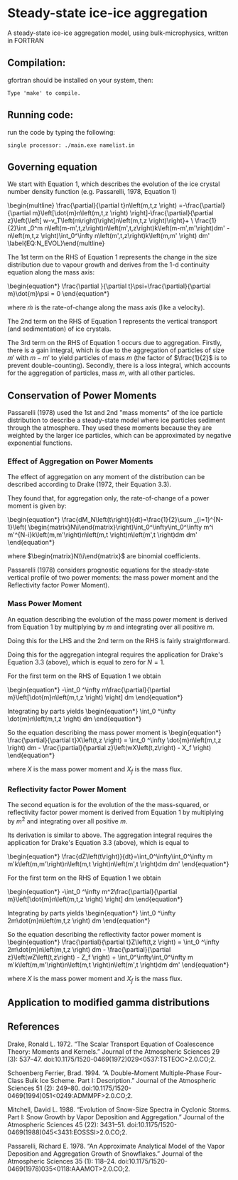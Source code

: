 # Steady-state ice-ice aggregation
A steady-state ice-ice aggregation model, using bulk-microphysics, written in FORTRAN

## Compilation:
gfortran should be installed on your system, then:

	Type 'make' to compile.

## Running code:
run the code by typing the following:

	single processor: ./main.exe namelist.in

## Governing equation

We start with Equation 1, which describes the evolution of the ice crystal number density function (e.g. Passarelli, 1978, Equation 1)

\begin{multline} \frac{\partial}{\partial t}n\left(m,t,z \right) =-\frac{\partial}{\partial m}\left[\dot{m}n\left(m,t,z \right) \right]-\frac{\partial}{\partial z}\left{\left[ w-v_T\left(m\right)\right]n\left(m,t,z \right)\right}+ \\
\frac{1}{2}\int _0^m n\left(m-m',t,z\right)n\left(m',t,z\right)k\left(m-m',m'\right)dm' - n\left(m,t,z \right)\int_0^\infty n\left(m',t,z\right)k\left(m,m' \right) dm' \label{EQ:N_EVOL}\end{multline}

The 1st term on the RHS of Equation 1 represents the change in the size distribution due to vapour growth and derives from the 1-d continuity equation along the mass axis:

\begin{equation*}
\frac{\partial }{\partial t}\psi+\frac{\partial}{\partial m}\dot{m}\psi = 0 
\end{equation*}

where $\dot{m}$ is the rate-of-change along the mass axis (like a velocity).

The 2nd term on the RHS of Equation 1 represents the vertical transport (and sedimentation) of ice crystals. 

The 3rd term on the RHS of Equation 1 occurs due to aggregation. Firstly, there is a gain integral, which is due to the aggregation of particles of size $m'$ with $m-m'$ to yield particles of mass $m$ (the factor of $\frac{1}{2}$ is to prevent double-counting). Secondly, there is a loss integral, which accounts for the aggregation of particles, mass $m$, with all other particles.

## Conservation of Power Moments
Passarelli (1978) used the 1st and 2nd "mass moments" of the ice particle distribution to describe a steady-state model where ice particles sediment through the atmosphere. They used these moments because they are weighted by the larger ice particles, which can be approximated by negative exponential functions.

### Effect of Aggregation on Power Moments
The effect of aggregation on any moment of the distribution can be described according to Drake (1972, their Equation 3.3).

They found that, for aggregation only, the rate-of-change of a power moment is given by:

\begin{equation*}
\frac{dM_N\left(t\right)}{dt}=\frac{1}{2}\sum _{i=1}^{N-1}\left( \begin{matrix}N\\i\end{matrix}\right)\int_0^\infty\int_0^\infty m^i m'^{N-i}k\left(m,m'\right)n\left(m,t \right)n\left(m',t \right)dm dm'
\end{equation*} 

where $\begin{matrix}N\\i\end{matrix}$ are binomial coefficients. 

Passarelli (1978) considers prognostic equations for the steady-state vertical profile of two power moments: the mass power moment and the Reflectivity factor Power Moment).

### Mass Power Moment
An equation describing the evolution of the mass power moment is derived from Equation 1 by multiplying by $m$ and integrating over all positive $m$.

Doing this for the LHS and the 2nd term on the RHS is fairly straightforward.

Doing this for the aggregation integral requires the application for Drake's Equation 3.3 (above), which is equal to zero for $N=1$.

For the first term on the RHS of Equation 1 we obtain

\begin{equation*}
-\int_0 ^\infty m\frac{\partial}{\partial m}\left[\dot{m}n\left(m,t,z \right) \right] dm
\end{equation*}

Integrating by parts yields
\begin{equation*}
\int_0 ^\infty \dot{m}n\left(m,t,z \right) dm
\end{equation*}

So the equation describing the mass power moment is
\begin{equation*}
\frac{\partial}{\partial t}X\left(t,z \right) =  \int_0 ^\infty \dot{m}n\left(m,t,z \right) dm - \frac{\partial}{\partial z}\left(wX\left(t,z\right) - X_f \right)
\end{equation*}

where $X$ is the mass power moment and $X_f$ is the mass flux.

### Reflectivity factor Power Moment
The second equation is for the evolution of the the mass-squared, or reflectivity factor power moment is derived from Equation 1 by multiplying by $m^2$ and integrating over all positive $m$.

Its derivation is similar to above. The aggregation integral requires the application for Drake's Equation 3.3 (above), which is equal to 

\begin{equation*}
\frac{dZ\left(t\right)}{dt}=\int_0^\infty\int_0^\infty m m'k\left(m,m'\right)n\left(m,t \right)n\left(m',t \right)dm dm'
\end{equation*}

For the first term on the RHS of Equation 1 we obtain

\begin{equation*}
-\int_0 ^\infty m^2\frac{\partial}{\partial m}\left[\dot{m}n\left(m,t,z \right) \right] dm
\end{equation*}

Integrating by parts yields
\begin{equation*}
\int_0 ^\infty 2m\dot{m}n\left(m,t,z \right) dm
\end{equation*}

So the equation describing the reflectivity factor power moment is
\begin{equation*}
\frac{\partial}{\partial t}Z\left(t,z \right) =  \int_0 ^\infty 2m\dot{m}n\left(m,t,z \right) dm - \frac{\partial}{\partial z}\left(wZ\left(t,z\right) - Z_f \right) + \int_0^\infty\int_0^\infty m m'k\left(m,m'\right)n\left(m,t \right)n\left(m',t \right)dm dm'
\end{equation*}

where $X$ is the mass power moment and $X_f$ is the mass flux.

## Application to modified gamma distributions


## References
Drake, Ronald L. 1972. “The Scalar Transport Equation of Coalescence Theory: Moments and Kernels.” Journal of the Atmospheric Sciences 29 (3): 537–47. doi:10.1175/1520-0469(1972)029<0537:TSTEOC>2.0.CO;2.

Schoenberg Ferrier, Brad. 1994. “A Double-Moment Multiple-Phase Four-Class Bulk Ice Scheme. Part I: Description.” Journal of the Atmospheric Sciences 51 (2): 249–80. doi:10.1175/1520-0469(1994)051<0249:ADMMPF>2.0.CO;2.

Mitchell, David L. 1988. “Evolution of Snow-Size Spectra in Cyclonic Storms. Part I: Snow Growth by Vapor Deposition and Aggregation.” Journal of the Atmospheric Sciences 45 (22): 3431–51. doi:10.1175/1520-0469(1988)045<3431:EOSSSI>2.0.CO;2.

Passarelli, Richard E. 1978. “An Approximate Analytical Model of the Vapor Deposition and Aggregation Growth of Snowflakes.” Journal of the Atmospheric Sciences 35 (1): 118–24. doi:10.1175/1520-0469(1978)035<0118:AAAMOT>2.0.CO;2.



